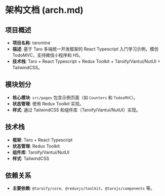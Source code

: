 # 架构文档 (arch.md)

## 项目概述
- **项目名称**: taromine
- **描述**: 基于 Taro 多端统一开发框架的 React Typescript 入门学习示例，模仿 TodoMVC，支持微信小程序和 H5。
- **技术栈**: Taro + React Typescript + Redux Toolkit + Taroify/Vantui/NutUI + TailwindCSS。

## 模块划分
- **核心模块**: `src/pages` 包含示例页面（如 `Counters` 和 `TodosMVC`）。
- **状态管理**: 使用 Redux Toolkit 实现。
- **样式**: 通过 TailwindCSS 和组件库（Taroify/Vantui/NutUI）实现。

## 技术栈
- **框架**: Taro + React Typescript
- **状态管理**: Redux Toolkit
- **组件库**: Taroify/Vantui/NutUI
- **样式**: TailwindCSS

## 依赖关系
- **主要依赖**: `@taroify/core`、`@reduxjs/toolkit`、`@tarojs/components` 等。